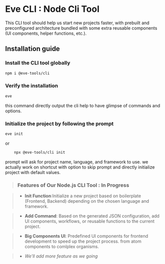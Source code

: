 # Eve CLI : Node Cli Tool

This CLI tool should help us start new projects faster, with prebuilt and preconfigured architecture bundled with some extra reusable components (UI components, helper functions, etc.).

## Installation guide

### Install the CLI tool globally

```bash
npm i @eve-tools/cli
```

### Verify the installation

```bash
eve
```

this command directly output the cli help to have glimpse of commands and options.

### Initialize the project by following the prompt

>

```bash
eve init
```

or

```bash
    npx @eve-tools/cli init
```

prompt will ask for project name, language, and framework to use.
we actually work on shortcut with option to skip prompt and directly initialize project with default values.

> ### Features of Our Node.js CLI Tool : In Progress

> - **Init Function**:Initialize a new project based on boilerplate (Frontend, Backend) depending on the chosen language and framework.

> - **Add Command**: Based on the generated JSON configuration, add UI components, workflows, or reusable functions to the current project.

> - **Big Components UI**: Predefined UI components for frontend development to speed up the project process. from atom components to comlplex organisms.

> - _We'll add more feature as we going_

```

```
